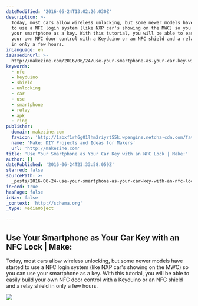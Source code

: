 ```yaml
---
dateModified: '2016-06-24T13:02:26.030Z'
description: >-
  Today, most cars allow wireless unlocking, but some newer models have started
  to use a NFC login system (like NXP car's showing on the MWC) so you can use
  your smartphone as a key. With this tutorial, you will be able to easily build
  your own NFC door control with a Keyduino or an NFC shield and a relay shield
  in only a few hours.
inLanguage: en
isBasedOnUrl: >-
  http://makezine.com/2016/06/24/use-your-smartphone-as-your-car-key-with-an-nfc-lock/
keywords:
  - nfc
  - keyduino
  - shield
  - unlocking
  - car
  - use
  - smartphone
  - relay
  - apk
  - ring
publisher:
  domain: makezine.com
  favicon: 'http://1abxf1rh6g01lhm2riyrt55k.wpengine.netdna-cdn.com/favicon.ico?v=2'
  name: 'Make: DIY Projects and Ideas for Makers'
  url: 'http://makezine.com'
title: 'Use Your Smartphone as Your Car Key with an NFC Lock | Make:'
author: []
datePublished: '2016-06-24T23:33:58.059Z'
starred: false
sourcePath: >-
  _posts/2016-06-24-use-your-smartphone-as-your-car-key-with-an-nfc-lock-or-make.md
inFeed: true
hasPage: false
inNav: false
_context: 'http://schema.org'
_type: MediaObject

---
```

<article style=""><h1>Use Your Smartphone as Your Car Key with an NFC Lock | Make:</h1><p>Today, most cars allow wireless unlocking, but some newer models have started to use a NFC login system (like NXP car's showing on the MWC) so you can use your smartphone as a key. With this tutorial, you will be able to easily build your own NFC door control with a Keyduino or an NFC shield and a relay shield in only a few hours.</p><img src="http://makezine.com/wp-content/uploads/2016/06/nfcphone.jpg" /></article>